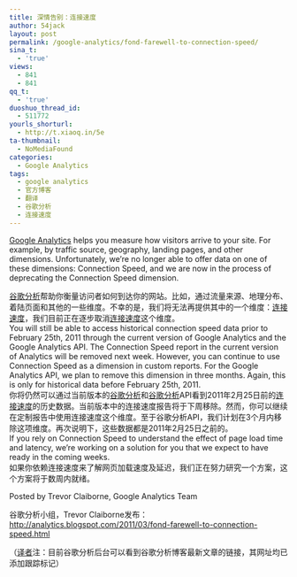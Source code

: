 ```yaml
---
title: 深情告别：连接速度
author: 54jack
layout: post
permalink: /google-analytics/fond-farewell-to-connection-speed/
sina_t:
  - 'true'
views:
  - 841
  - 841
qq_t:
  - 'true'
duoshuo_thread_id:
  - 511772
yourls_shorturl:
  - http://t.xiaoq.in/5e
ta-thumbnail:
  - NoMediaFound
categories:
  - Google Analytics
tags:
  - google analytics
  - 官方博客
  - 翻译
  - 谷歌分析
  - 连接速度
---
```

<span class='wp_keywordlink'><a href="https://xiaoq.in/google-analytics/" title="Google Analytics" target="_blank">Google Analytics</a></span> helps you measure how visitors arrive to your site. For example, by traffic source, geography, landing pages, and other dimensions. Unfortunately, we’re no longer able to offer data on one of these dimensions: Connection Speed, and we are now in the process of deprecating the Connection Speed dimension.

<div>
  <div>
    <span class='wp_keywordlink'><a href="https://xiaoq.in/google-analytics/" title="谷歌分析" target="_blank">谷歌分析</a></span>帮助你衡量访问者如何到达你的网站。比如，通过流量来源、地理分布、着陆页面和其他的一些维度。不幸的是，我们将无法再提供其中的一个维度：<span class='wp_keywordlink_affiliate'><a href="https://xiaoq.in/tag/%e8%bf%9e%e6%8e%a5%e9%80%9f%e5%ba%a6/" title="查看连接速度中的全部文章" target="_blank">连接速度</a></span>，我们目前正在逐步取消<span class='wp_keywordlink_affiliate'><a href="https://xiaoq.in/tag/%e8%bf%9e%e6%8e%a5%e9%80%9f%e5%ba%a6/" title="查看连接速度中的全部文章" target="_blank">连接速度</a></span>这个维度。
  </div>
  
  <div>
    You will still be able to access historical connection speed data prior to February 25th, 2011 through the current version of Google Analytics and the Google Analytics API. The Connection Speed report in the current version of Analytics will be removed next week. However, you can continue to use Connection Speed as a dimension in custom reports. For the Google Analytics API, we plan to remove this dimension in three months. Again, this is only for historical data before February 25th, 2011.
  </div>
  
  <div>
    你将仍然可以通过当前版本的<span class='wp_keywordlink_affiliate'><a href="https://xiaoq.in/tag/%e8%b0%b7%e6%ad%8c%e5%88%86%e6%9e%90/" title="查看谷歌分析中的全部文章" target="_blank">谷歌分析</a></span>和<span class='wp_keywordlink_affiliate'><a href="https://xiaoq.in/tag/%e8%b0%b7%e6%ad%8c%e5%88%86%e6%9e%90/" title="查看谷歌分析中的全部文章" target="_blank">谷歌分析</a></span>API看到2011年2月25日前的<span class='wp_keywordlink_affiliate'><a href="https://xiaoq.in/tag/%e8%bf%9e%e6%8e%a5%e9%80%9f%e5%ba%a6/" title="查看连接速度中的全部文章" target="_blank">连接速度</a></span>的历史数据。当前版本中的连接速度报告将于下周移除。然而，你可以继续在定制报告中使用连接速度这个维度。至于谷歌分析API，我们计划在3个月内移除这项维度。再次说明下，这些数据都是2011年2月25日之前的。
  </div>
  
  <div>
    If you rely on Connection Speed to understand the effect of page load time and latency, we’re working on a solution for you that we expect to have ready in the coming weeks.
  </div>
  
  <div>
    如果你依赖连接速度来了解网页加载速度及延迟，我们正在努力研究一个方案，这个方案将于数周内就绪。
  </div>
</div>

Posted by Trevor Claiborne, Google Analytics Team

谷歌分析小组，Trevor Claiborne发布：<a href="http://analytics.blogspot.com/2011/03/fond-farewell-to-connection-speed.html" target="_blank">http://analytics.blogspot.com/2011/03/fond-farewell-to-connection-speed.html</a>

（<span class='wp_keywordlink'><a href="http://www.yeezhe.com/" title="译者" target="_blank">译者</a></span>注：目前谷歌分析后台可以看到谷歌分析博客最新文章的链接，其网址均已添加跟踪标记）